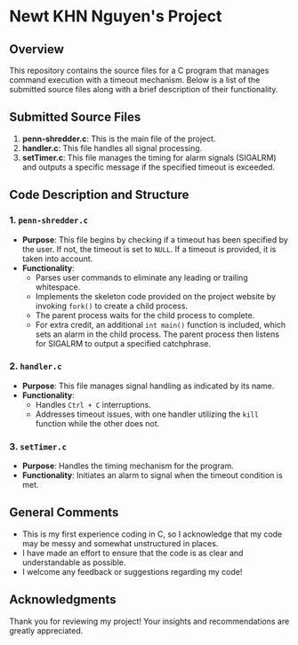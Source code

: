 # Newt KHN Nguyen's Project

## Overview

This repository contains the source files for a C program that manages command execution with a timeout mechanism. Below is a list of the submitted source files along with a brief description of their functionality.

## Submitted Source Files

1. **penn-shredder.c**: This is the main file of the project.
2. **handler.c**: This file handles all signal processing.
3. **setTimer.c**: This file manages the timing for alarm signals (SIGALRM) and outputs a specific message if the specified timeout is exceeded.

## Code Description and Structure

### 1. `penn-shredder.c`
- **Purpose**: This file begins by checking if a timeout has been specified by the user. If not, the timeout is set to `NULL`. If a timeout is provided, it is taken into account.
- **Functionality**:
  - Parses user commands to eliminate any leading or trailing whitespace.
  - Implements the skeleton code provided on the project website by invoking `fork()` to create a child process.
  - The parent process waits for the child process to complete.
  - For extra credit, an additional `int main()` function is included, which sets an alarm in the child process. The parent process then listens for SIGALRM to output a specified catchphrase.

### 2. `handler.c`
- **Purpose**: This file manages signal handling as indicated by its name.
- **Functionality**:
  - Handles `Ctrl + C` interruptions.
  - Addresses timeout issues, with one handler utilizing the `kill` function while the other does not.

### 3. `setTimer.c`
- **Purpose**: Handles the timing mechanism for the program.
- **Functionality**: Initiates an alarm to signal when the timeout condition is met.

## General Comments

- This is my first experience coding in C, so I acknowledge that my code may be messy and somewhat unstructured in places. 
- I have made an effort to ensure that the code is as clear and understandable as possible.
- I welcome any feedback or suggestions regarding my code!

## Acknowledgments

Thank you for reviewing my project! Your insights and recommendations are greatly appreciated.
